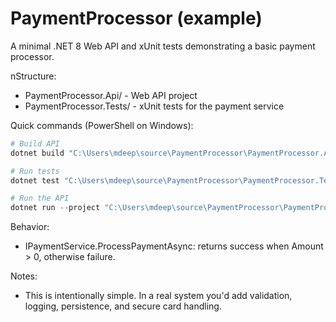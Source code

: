 # PaymentProcessor (example)

A minimal .NET 8 Web API and xUnit tests demonstrating a basic payment processor.

nStructure:
- PaymentProcessor.Api/ - Web API project
- PaymentProcessor.Tests/ - xUnit tests for the payment service

Quick commands (PowerShell on Windows):

```powershell
# Build API
dotnet build "C:\Users\mdeep\source\PaymentProcessor\PaymentProcessor.Api\PaymentProcessor.Api.csproj"

# Run tests
dotnet test "C:\Users\mdeep\source\PaymentProcessor\PaymentProcessor.Tests\PaymentProcessor.Tests.csproj"

# Run the API
dotnet run --project "C:\Users\mdeep\source\PaymentProcessor\PaymentProcessor.Api\PaymentProcessor.Api.csproj"
```

Behavior:
- IPaymentService.ProcessPaymentAsync: returns success when Amount > 0, otherwise failure.

Notes:
- This is intentionally simple. In a real system you'd add validation, logging, persistence, and secure card handling.
